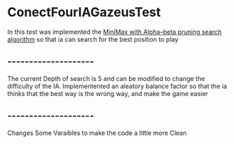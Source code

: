 # ConectFourIAGazeusTest

In this test was implemented the [MiniMax with Alpha–beta pruning search algorithm](https://en.wikipedia.org/wiki/Alpha%E2%80%93beta_pruning) so that ia can search for the best position to play

## --------------------

The current Depth of search is 5 and can be modified to change the difficulty of the IA.
Implementented an aleatory balance factor so that the ia thinks that the best way is the wrong way, and make the game easier

## --------------------
Changes Some Varaibles to make the code a little more Clean

